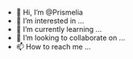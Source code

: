- 👋 Hi, I’m @Prismelia
- 👀 I’m interested in ...
- 🌱 I’m currently learning ...
- 💞️ I’m looking to collaborate on ...
- 📫 How to reach me ...

<!---
Prismelia/Prismelia is a ✨ special ✨ repository because its `README.md` (this file) appears on your GitHub profile.
You can click the Preview link to take a look at your changes.
--->
